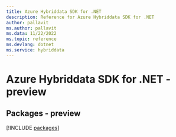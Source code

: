 ```yaml
---
title: Azure Hybriddata SDK for .NET
description: Reference for Azure Hybriddata SDK for .NET
author: pallavit
ms.author: pallavit
ms.data: 11/22/2022
ms.topic: reference
ms.devlang: dotnet
ms.service: hybriddata
---
```

# Azure Hybriddata SDK for .NET - preview
## Packages - preview
[!INCLUDE [packages](hybriddata-index.md)]